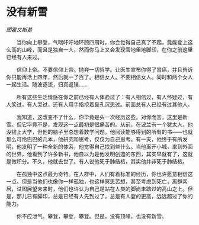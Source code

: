 # 没有新雪

*图霍文斯基*

　　当你向上攀登，气喘吁吁地环顾四周时，你会觉得自己真了不起，竟能登上这么高的山峰，而且是独自一人，然而你马上又会发现雪地里地脚印，在你之前这里已经有人来过。

　　信仰上帝。不要信仰上帝。抛弃一切哲学。让医生宣布你得了胃癌，并且告诉你只能再活上四年，然后就一了百了。相信女人。不要相信女人。同时和两个女人一起生活。随波逐流，归真返璞……

　　所有这些生活情感在你之前已经有人体验过了：有人相信过，有人怀疑过，有人笑过，有人哭过，还有人用手指挖着鼻孔沉思过。前面总有人已经有过其他人。

　　我知道，这改变不了什么，你毕竟是头一次经历这些。对你而言，这里是新雪。但它毕竟不是，发现这一点最初是很痛苦的。从前，在波兰有一个犹太人，他没钱上大学，但他的脑子里总想着数学问题。他阅读能够得到的所有的书――也就那么可怜巴巴的几本，他研究和思考，仅仅为自己思考。有一天，他终于有所发明，他发明了一种全新的体系，他觉得自己找到些什么。当他离开小城，来到外面的世界，他看到了许多新书，他自以为是他发明创造的东西，其实早就有了，这就是微积分。不久，他就去世了。有人说他死于肺结核，其实他并非死于肺结核。

　　在孤独中这点最为奇特。在人群中，人们有着标准的经历，你也许愿意相信这一点。但是当他们也像你一样孤独，也这样冥思苦想，甚至考虑到死亡，离群索居，试图展望未来时，他们也许认为自己是站在人类的脚尚未踏过的高山之上。但是，那儿已有脚印，总是已经有人先到过了，总是有人登的更高，远远超过了你的能力。

　　你不应泄气。攀登，攀登，攀登。但是，没有顶峰，也没有新雪。